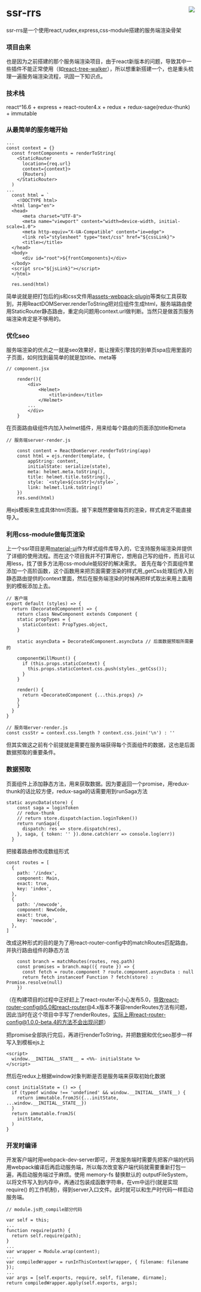 # ssr-rrs   <img style="float:right" src="./ssr_favicon.ico"> 
ssr-rrs是一个使用react,rudex,express,css-module搭建的服务端渲染骨架

### 项目由来
也是因为之前搭建的那个服务端渲染项目，由于react新版本的问题，导致其中一些插件不能正常使用（如<a target='_blank' href="https://github.com/ctrlplusb/react-tree-walker">react-tree-walker</a>），所以想重新搭建一个，也是重头梳理一遍服务端渲染流程，巩固一下知识点。

### 技术栈
react^16.6 + express + react-router4.x + redux + redux-sage(redux-thunk) + immutable

### 从最简单的服务端开始
```
...
const context = {}
  const frontComponents = renderToString(
    <StaticRouter
      location={req.url}
      context={context}>
      {Routers}
    </StaticRouter>
  )
...
  const html = `
    <!DOCTYPE html>
  <html lang="en">
  <head>
      <meta charset="UTF-8">
      <meta name="viewport" content="width=device-width, initial-scale=1.0">
      <meta http-equiv="X-UA-Compatible" content="ie=edge">
      <link rel="stylesheet" type="text/css" href="${cssLink}">
      <title></title>
  </head>
  <body>
      <div id="root">${frontComponents}</div>
  </body>
  <script src="${jsLink}"></script>
  </html>
    `
  res.send(html)
```
简单说就是把打包后的js和css文件用<a target='_blank' href="https://github.com/ztoben/assets-webpack-plugin">assets-webpack-plugin</a>等类似工具获取到，并用ReactDOMServer.renderToString把对应组件生成html，服务端路由使用StaticRouter静态路由，重定向问题用context.url做判断。当然只是做首页服务端渲染肯定是不够用的。

### 优化seo

服务端渲染的优点之一就是seo效果好，能让搜索引擎找的到单页spa应用里面的子页面，如何找到最简单的就是加title、meta等
```
// component.jsx
    
    render(){
        <div>
            <Helmet>
                <title>index</title>
            </Helmet>
        ...
        </div>
    }
```
在页面路由级组件内加入helmet插件，用来给每个路由的页面添加title和meta
```
// 服务端server-render.js

    const content = ReactDomServer.renderToString(app)
    const html = ejs.render(template, {
        appString: content,
        initialState: serialize(state),
        meta: helmet.meta.toString(),
        title: helmet.title.toString(),
        style: `<style>${cssStr}</style>`,
        link: helmet.link.toString()
    })
    res.send(html)
```
用ejs模板来生成具体html页面。接下来既然要做每页的渲染，样式肯定不能直接导入。

### 利用css-module做每页渲染

上一个ssr项目是用<a href='https://material-ui.com/' target='_blank'>material-ui</a>作为样式组件库导入的，它支持服务端渲染并提供了详细的使用流程。而在这个项目我并不打算用它，想用自己写的组件，而且可以用less，找了很多方法用css-module能较好的解决需求。
首先在每个页面组件里添加一个高阶函数，这个函数用来把页面需要渲染的样式用_getCss处理后传入到静态路由提供的context里面，然后在服务端渲染的时候再把样式取出来用上面用到的模板添加上去。
```
// 客户端
export default (styles) => {
  return (DecoratedComponent) => {
    return class NewComponent extends Component {
    static propTypes = {
      staticContext: PropTypes.object,
    }

    static asyncData = DecoratedComponent.asyncData // 后面数据预取所需要的

    componentWillMount() {
      if (this.props.staticContext) {
        this.props.staticContext.css.push(styles._getCss());
      }
    }

    render() {
      return <DecoratedComponent {...this.props} />
    }
    }
  }
}

// 服务端erver-render.js
const cssStr = context.css.length ? context.css.join('\n') : ''
```
但其实做这之前有个前提就是需要在服务端获得每个页面组件的数据，这也是后面数据预取的重要条件。

### 数据预取

页面组件上添加静态方法，用来获取数据。因为要返回一个promise，用redux-thunk的话比较方便，redux-saga的话需要用到runSaga方法
```
static asyncData(store) {
    const saga = loginToken
    // redux-thunk 
    // return store.dispatch(action.loginToken())
    return runSaga({
      dispatch: res => store.dispatch(res),
    }, saga, { token: '' }).done.catch(err => console.log(err))
  }
```

把接着路由修改成数组形式
```
const routes = [
  {
    path: '/index',
    component: Main,
    exact: true,
    key: 'index',
  },
  {
    path: '/newcode',
    component: NewCode,
    exact: true,
    key: 'newcode',
  },
]
```
改成这种形式的目的是为了用react-router-config中的matchRoutes匹配路由，并执行路由组件的静态方法
```
    const branch = matchRoutes(routes, req.path)
    const promises = branch.map(({ route }) => {
      const fetch = route.component ? route.component.asyncData : null
      return fetch instanceof Function ? fetch(store) : Promise.resolve(null)
    })
```
（在构建项目的过程中正好赶上了react-router不小心发布5.0，导致react-router-config@5.0和react-router@4.x版本不兼容renderRoutes方法有问题，因此当时在这个项目中手写了renderRoutes，实际上用react-router-config@1.0.0-beta.4的方法不会出现问题）

把promise全部执行完后，再进行renderToString，并把数据和优化seo那步一样写入到模板ejs上
```
<script>
  window.__INITIAL__STATE__ = <%%- initialState %>
</script>
```
然后在redux上根据window对象判断是否是服务端来获取初始化数据
```
const initialState = () => {
  if (typeof window !== 'undefined' && window.__INITIAL__STATE__) {
    return immutable.fromJS({...initState, ...window.__INITIAL__STATE__})
  }
  return immutable.fromJS(
    initState,
  )
}
```
### 开发时编译

开发客户端时用webpack-dev-server即可，开发服务端时需要先把客户端的代码用webpack编译后再启动服务端，所以每次改变客户端代码就需要重新打包一遍，再启动服务端过于麻烦。使用 memory-fs 替换默认的 outputFileSystem，以将文件写入到内存中，再通过包装成函数字符串，在vm中运行(就是实现 require() 的工作机制)，得到server入口文件。此时就可以和生产时代码一样启动服务端。
```
// module.js的_compile部分代码

var self = this;
...
function require(path) {
  return self.require(path);
}
...
var wrapper = Module.wrap(content);
...
var compiledWrapper = runInThisContext(wrapper, { filename: filename });
...
var args = [self.exports, require, self, filename, dirname];
return compiledWrapper.apply(self.exports, args);
```


